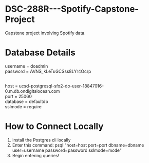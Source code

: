 # DSC-288R---Spotify-Capstone-Project
Capstone project involving Spotify data.

# Database Details
username = doadmin <br>
password = AVNS_kLeTuGCSss8LYr4Ocrp <br><br>

host = ucsd-postgresql-sfo2-do-user-18847016-0.m.db.ondigitalocean.com<br>
port = 25060<br>
database = defaultdb<br>
sslmode = require<br>

# How to Connect Locally
1. Install the Postgres cli locally
2. Enter this command: psql "host=host port=port dbname=dbname user=username password=password sslmode=mode"
3. Begin entering queries!


